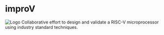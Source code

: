 # improV
![Logo](https://astalstain.github.com/improV/improv.png)
Collaborative effort to design and validate a RISC-V microprocessor using industry standard techniques.
